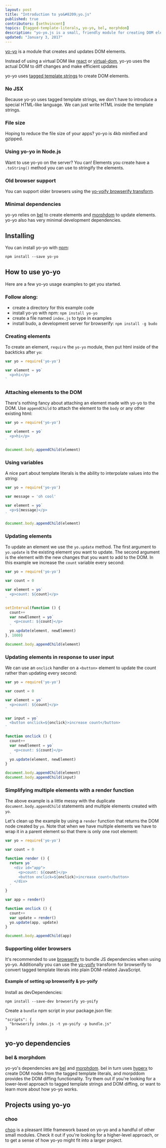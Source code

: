 ```yaml
---
layout: post
title: "Introduction to yo&#8209;yo.js"
published: true
contributors: [sethvincent]
topics: [tagged-template-literals, yo-yo, bel, morphdom]
description: "yo-yo.js is a small, friendly module for creating DOM elements as an alternative to virtual DOM modules like React."
updated: "January 3, 2017"
---
```


[yo-yo](https://npmjs.com/yo-yo) is a module that creates and updates DOM elements. 

Instead of using a virtual DOM like [react](https://npmjs.com/react) or [virtual-dom](https://npmjs.com/virtual-dom), yo-yo uses the actual DOM to diff 
changes and make efficient updates

yo-yo uses [tagged template strings](/tagged-template-literals) to create DOM elements.

### No JSX

Because yo-yo uses tagged template strings, we don't have to introduce a special HTML-like language. We can just write HTML inside the template strings.

### File size
 
Hoping to reduce the file size of your apps? yo-yo is 4kb minified and gzipped.

### Using yo-yo in Node.js

Want to use yo-yo on the server? You can! Elements you create have a `.toString()` method you can use to stringify the elements.

### Old browser support

You can support older browsers using the [yo-yoify browserify transform](https://npmjs.com/yo-yoify).

### Minimal dependencies

yo-yo relies on [bel](https://npmjs.com/bel) to create elements and [morphdom](https://npmjs.com/morphdom) to update elements. yo-yo also has very minimal development dependencies.

## Installing

You can install yo-yo with [npm](/npm):

```txt
npm install --save yo-yo
```

## How to use yo-yo

Here are a few yo-yo usage examples to get you started.

### Follow along:
- create a directory for this example code
- install yo-yo with npm: `npm install yo-yo`
- create a file named `index.js` to type in examples
- install budo, a development server for browserify: `npm install -g budo`

### Creating elements

To create an element, `require` the `yo-yo` module, then put html inside of the backticks after `yo`:

```js
var yo = require('yo-yo')

var element = yo`
  <p>hi</p>
`
```

### Attaching elements to the DOM

There's nothing fancy about attaching an element made with yo-yo to the DOM. Use `appendChild` to attach the element to the `body` or any other existing html:

```js
var yo = require('yo-yo')

var element = yo`
  <p>hi</p>
`

document.body.appendChild(element)
```

### Using variables

A nice part about template literals is the ability to interpolate values into the string:

```js
var yo = require('yo-yo')

var message = 'oh cool'

var element = yo`
  <p>${message}</p>
`

document.body.appendChild(element)
```

### Updating elements

To update an element we use the `yo.update` method. The first argument to `yo.update` is the existing element you want to update. The second argument is the element with the new changes that you want to add to the DOM. In this example we increase the `count` variable every second:

```js
var yo = require('yo-yo')

var count = 0

var element = yo`
  <p>count: ${count}</p>
`

setInterval(function () {
  count++
  var newElement = yo`
    <p>count: ${count}</p>
  `
  yo.update(element, newElement)
}, 1000)

document.body.appendChild(element)
```

### Updating elements in response to user input

We can use an `onclick` handler on a `<button>` element to update the count rather than updating every second:

```js
var yo = require('yo-yo')

var count = 0

var element = yo`
  <p>count: ${count}</p>
`

var input = yo`
  <button onclick=${onclick}>increase count</button>
`

function onclick () {
  count++
  var newElement = yo`
    <p>count: ${count}</p>
  `
  yo.update(element, newElement)
}

document.body.appendChild(element)
document.body.appendChild(input)
```

### Simplifying multiple elements with a render function

The above example is a little messy with the duplicate `document.body.appendChild` statements and multiple elements created with `yo`.

Let's clean up the example by using a `render` function that returns the DOM node created by `yo`. Note that when we have multiple elements we have to wrap it in a parent element so that there is only one root element:

```js
var yo = require('yo-yo')

var count = 0

function render () {
  return yo`
    <div id="app">
      <p>count: ${count}</p>
      <button onclick=${onclick}>increase count</button>
    </div>
  `
}

var app = render()

function onclick () {
  count++
  var update = render()
  yo.update(app, update)
}

document.body.appendChild(app)
```

### Supporting older browsers

It's recommended to use [browserify](https://npmjs.com/browserify) to bundle JS dependencies when using yo-yo. Additionally you can use the [yo-yoify](https://npmjs.com/yo-yoify) transform for browserify to convert tagged template literals into plain DOM-related JavaScript.

#### Example of setting up browserify & yo-yoify

Install as devDependencies:

```
npm install --save-dev browserify yo-yoify
```

Create a `bundle` npm script in your package.json file:

```
"scripts": {
  "browserify index.js -t yo-yoify -p bundle.js"
}
```

## yo-yo dependencies

### bel & morphdom

yo-yo's dependencies are [bel](https://npmjs.com/bel) and [morphdom](https://npmjs.com/morphdom). bel in turn uses [hyperx](https://npmjs.com/hyperx) to create DOM nodes from the tagged template literals, and morpddom provides the DOM diffing functionality. Try them out if you're looking for a lower-level approach to tagged template strings and DOM diffing, or want to learn more about how yo-yo works.

## Projects using yo-yo

### choo

[choo](https://npmjs.com/choo) is a pleasant little framework based on yo-yo and a handful of other small modules. Check it out if you're looking for a higher-level approach, or to get a sense of how yo-yo might fit into a larger project.

